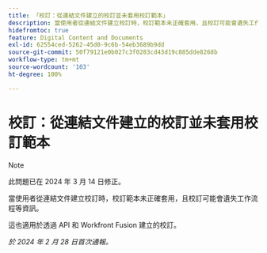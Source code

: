 ```yaml
---
title: 「校訂：從連結文件建立的校訂並未套用校訂範本」
description: 當使用者從連結文件建立校訂時，校訂範本未正確套用，且校訂可能會遺失工作流程等資訊。
hidefromtoc: true
feature: Digital Content and Documents
exl-id: 62554ced-5262-45d0-9c6b-54eb3689b9dd
source-git-commit: 50f79121e0b027c3f0283cd43d19c885dde8268b
workflow-type: tm+mt
source-wordcount: '103'
ht-degree: 100%

---
```


# 校訂：從連結文件建立的校訂並未套用校訂範本

<!--On WF, WFF, WFP TOCs-->

>[!NOTE]
>
>此問題已在 2024 年 3 月 14 日修正。

當使用者從連結文件建立校訂時，校訂範本未正確套用，且校訂可能會遺失工作流程等資訊。

這也適用於透過 API 和 Workfront Fusion 建立的校訂。

_於 2024 年 2 月 28 日首次通報。_
